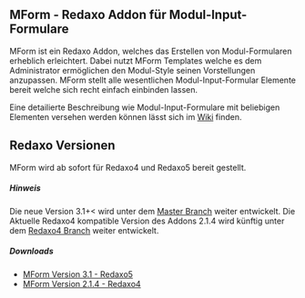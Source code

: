 ## MForm - Redaxo Addon für Modul-Input-Formulare

MForm ist ein Redaxo Addon, welches das Erstellen von Modul-Formularen erheblich erleichtert. Dabei nutzt MForm Templates  welche es dem Administrator ermöglichen den Modul-Style seinen Vorstellungen anzupassen. MForm stellt alle wesentlichen Modul-Input-Formular Elemente bereit welche sich recht einfach einbinden lassen.

Eine detailierte Beschreibung wie Modul-Input-Formulare mit beliebigen Elementen versehen werden können lässt sich im [Wiki](https://github.com/joachimdoerr/mform/wiki) finden.

## Redaxo Versionen

MForm wird ab sofort für Redaxo4 und Redaxo5 bereit gestellt.

##### Hinweis

Die neue Version 3.1+< wird unter dem [Master Branch](https://github.com/joachimdoerr/mform) weiter entwickelt.
Die Aktuelle Redaxo4 kompatible Version des Addons 2.1.4 wird künftig unter dem [Redaxo4 Branch](https://github.com/joachimdoerr/mform/tree/redaxo4) weiter entwickelt.

##### Downloads

* [MForm Version 3.1 - Redaxo5](https://github.com/joachimdoerr/mform/archive/master.zip)
* [MForm Version 2.1.4 - Redaxo4](https://github.com/joachimdoerr/mform/archive/redaxo4.zip)
